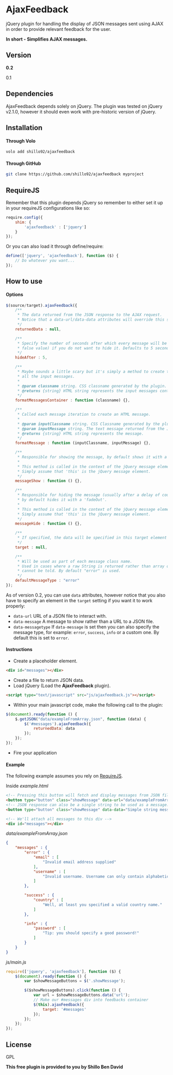 AjaxFeedback
=========

jQuery plugin for handling the display of JSON messages sent using AJAX in order to provide relevant feedback for the user.

**In short - Simplifies AJAX messages.**

Version
----

**0.2**

0.1

Dependencies
-----------

AjaxFeedback depends solely on jQuery. The plugin was tested on jQuery v2.1.0, however it should even work with pre-historic version of jQuery.

Installation
--------------
#### Through Volo
```sh
volo add shillo92/ajaxfeedback 
```

#### Through GitHub

```sh
git clone https://github.com/shillo92/ajaxfeedback myproject
```

RequireJS
------
Remember that this plugin depends jQuery so remember to either set it up in your requireJS configurations like so:
```javascript
require.config({
    shim: {
        'ajaxfeedback' : ['jquery']
    }
});
```
Or you can also load it through define/require:
```javascript
define(['jquery', 'ajaxfeedback'], function ($) {
    // Do whatever you want...
});
```

How to use
----
#### Options
```javascript
$(source/target).ajaxFeedback({
    /**
     * The data returned from the JSON response to the AJAX request.
     * Notice that a data-url/data-data attributes will override this setting.
     */
    returnedData : null,

    /**
     * Specify the number of seconds after which every message will be hidden. You can specify 0 (or any other
     * false value) if you do not want to hide it. Defaults to 5 seconds.
     */
    hideAfter : 5,

    /**
     * Maybe sounds a little scary but it's simply a method to create the HTML for the element that will contain
     * all the input messages.
     *
     * @param classname string. CSS classname generated by the plugin.
     * @returns {string} HTML string represents the input messages container.
     */
    formatMessagesContainer : function (classname) {},

    /**
     * Called each message iteration to create an HTML message.
     *
     * @param inputClassname string. CSS Classname generated by the plugin.
     * @param inputMessage string. The text message returned from the JSON response.
     * @returns {string} HTML string represents the message.
     */
    formatMessage : function (inputClassname, inputMessage) {},

    /**
     * Responsible for showing the message, by default shows it with a 'fadeIn' animation.
     *
     * This method is called in the context of the jQuery message element, therefore no parameters are passed.
     * Simply assume that 'this' is the jQuery message element.
     */
    messageShow : function () {},

    /**
     * Responsible for hiding the message (usually after a delay of couple seconds),
     * by default hides it with a 'fadeOut'.
     *
     * This method is called in the context of the jQuery message element, therefore no parameters are passed.
     * Simply assume that 'this' is the jQuery message element.
     */
    messageHide : function () {},

    /**
     * If specified, the data will be specified in this target element rather in this element.
     */
    target : null,

    /**
     * Will be used as part of each message class name.
     * Used in cases where a raw String is returned rather than array of messages, where the type of the message
     * cannot be told. By default "error" is used.
     */
    defaultMessageType : "error"
});
```

As of version 0.2, you can use `data` attributes, however notice that you also have to specify an element in the
`target` setting if you want it to work properly:
* `data-url` URL of a JSON file to interact with.
* `data-message` A message to show rather than a URL to a JSON file.
* `data-messagetype` If `data-message` is set then you can also specify the message type, for example: `error`, `success`, `info` or a custom one. By default this is set to `error`.

#### Instructions

* Create a placeholder element.
```html
<div id="messages"></div>
```
* Create a file to return JSON data.
* Load jQuery (Load the **AjaxFeedback** plugin).
```html
<script type="text/javascript" src="js/ajaxfeedback.js"></script>
```
* Within your main javascript code, make the following call to the plugin:
```javascript
$(document).ready(function () {
    $.getJSON("data/exampleFromArray.json", function (data) {
        $('#messages').ajaxFeedback({
            returnedData: data
        });
    });
});
```
* Fire your application

#### Example

The following example assumes you rely on [RequireJS](http://requirejs.org).

Inside *example.html*
```html
<!-- Pressing this button will fetch and display messages from JSON file -->
<button type="button" class="showMessage" data-url="data/exampleFromArray.json" id="showMessagesFromArray">Show Messages From JSON Array</button>
<!-- JSON response can also be a single string to be used as a message. 'error' message by default -->
<button type="button" class="showMessage" data-data="Simple string message" data-messagetype="success" id="showMessagesFromString">Show Message From JSON String</button>

<!-- We'll attach all messages to this div -->
<div id="messages"></div>
```

*data/exampleFromArray.json*
```json
{
    "messages" : {
        "error" : {
            "email" : [
                "Invalid email address supplied"
            ],
            "username" : [
                "Invalid username. Username can only contain alphabetic characters."
            ]
        },

        "success" : {
            "country" : [
                "Well, at least you specified a valid country name."
            ]
        },

        "info" : {
            "password" : [
                "Tip: you should specify a good password!"
            ]
        }
    }
}
```

*js/main.js*
```javascript
require(['jquery', 'ajaxfeedback'], function ($) {
    $(document).ready(function () {
        var $showMessageButtons = $('.showMessage');

        $($showMessageButtons).click(function () {
            var url = $showMessageButtons.data('url');
            // Make our #messages div into feedbacks container
            $(this).ajaxFeedback({
                target: '#messages'
            });
        });
    });
});
```

License
----

GPL


**This free plugin is provided to you by Shillo Ben David**

    